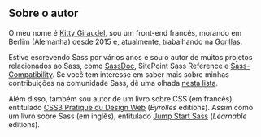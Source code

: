 
## Sobre o autor

O meu nome é [Kitty Giraudel](https://kittygiraudel.com), sou um front-end francês, morando em Berlim (Alemanha) desde 2015 e, atualmente, trabalhando na [Gorillas](https://gorillas.io/).

Estive escrevendo Sass por vários anos e sou o autor de muitos projetos relacionados ao Sass, como [SassDoc](http://sassdoc.com), SitePoint Sass Reference e [Sass-Compatibility](https://kittygiraudel.github.io/sass-compatibility/). Se você tem interesse em saber mais sobre minhas contribuições na comunidade Sass, dê uma olhada [nesta lista](https://github.com/KittyGiraudel/awesome-sass).

Além disso, também sou autor de um livro sobre CSS (em francês), entitulado [CSS3 Pratique du Design Web](https://www.eyrolles.com/Informatique/Livre/css3-9782212678963/) (*Eyrolles* editions). Assim como um livro sobre Sass (em inglês), entitulado [Jump Start Sass](https://learnable.com/books/jump-start-sass) (*Learnable* editions).
